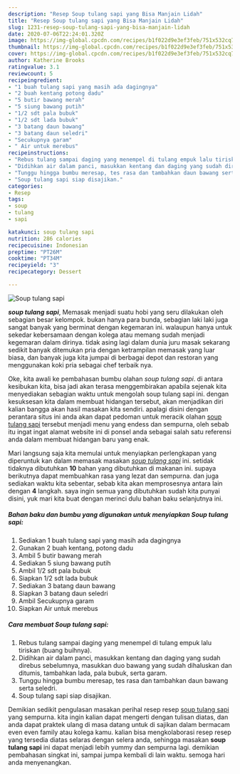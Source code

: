 ```yaml
---
description: "Resep Soup tulang sapi yang Bisa Manjain Lidah"
title: "Resep Soup tulang sapi yang Bisa Manjain Lidah"
slug: 1231-resep-soup-tulang-sapi-yang-bisa-manjain-lidah
date: 2020-07-06T22:24:01.320Z
image: https://img-global.cpcdn.com/recipes/b1f022d9e3ef3feb/751x532cq70/soup-tulang-sapi-foto-resep-utama.jpg
thumbnail: https://img-global.cpcdn.com/recipes/b1f022d9e3ef3feb/751x532cq70/soup-tulang-sapi-foto-resep-utama.jpg
cover: https://img-global.cpcdn.com/recipes/b1f022d9e3ef3feb/751x532cq70/soup-tulang-sapi-foto-resep-utama.jpg
author: Katherine Brooks
ratingvalue: 3.1
reviewcount: 5
recipeingredient:
- "1 buah tulang sapi yang masih ada dagingnya"
- "2 buah kentang potong dadu"
- "5 butir bawang merah"
- "5 siung bawang putih"
- "1/2 sdt pala bubuk"
- "1/2 sdt lada bubuk"
- "3 batang daun bawang"
- "3 batang daun seledri"
- "Secukupnya garam"
- " Air untuk merebus"
recipeinstructions:
- "Rebus tulang sampai daging yang menempel di tulang empuk lalu tiriskan (buang buihnya)."
- "Didihkan air dalam panci, masukkan kentang dan daging yang sudah direbus sebelumnya, masukkan duo bawang yang sudah dihaluskan dan ditumis, tambahkan lada, pala bubuk, serta garam."
- "Tunggu hingga bumbu meresap, tes rasa dan tambahkan daun bawang serta seledri."
- "Soup tulang sapi siap disajikan."
categories:
- Resep
tags:
- soup
- tulang
- sapi

katakunci: soup tulang sapi 
nutrition: 286 calories
recipecuisine: Indonesian
preptime: "PT26M"
cooktime: "PT34M"
recipeyield: "3"
recipecategory: Dessert

---
```



![Soup tulang sapi](https://img-global.cpcdn.com/recipes/b1f022d9e3ef3feb/751x532cq70/soup-tulang-sapi-foto-resep-utama.jpg)

<b><i>soup tulang sapi</i></b>, Memasak menjadi suatu hobi yang seru dilakukan oleh sebagian besar kelompok. bukan hanya para bunda, sebagian laki laki juga sangat banyak yang berminat dengan kegemaran ini. walaupun hanya untuk sekedar kebersamaan dengan kolega atau memang sudah menjadi kegemaran dalam dirinya. tidak asing lagi dalam dunia juru masak sekarang sedikit banyak ditemukan pria dengan ketrampilan memasak yang luar biasa, dan banyak juga kita jumpai di berbagai depot dan restoran yang menggunakan koki pria sebagai chef terbaik nya.

Oke, kita awali ke pembahasan bumbu olahan <i>soup tulang sapi</i>. di antara kesibukan kita, bisa jadi akan terasa menggembirakan apabila sejenak kita menyediakan sebagian waktu untuk mengolah soup tulang sapi ini. dengan kesuksesan kita dalam membuat hidangan tersebut, akan menjadikan diri kalian bangga akan hasil masakan kita sendiri. apalagi disini dengan perantara situs ini anda akan dapat pedoman untuk meracik olahan <u>soup tulang sapi</u> tersebut menjadi menu yang endess dan sempurna, oleh sebab itu ingat ingat alamat website ini di ponsel anda sebagai salah satu referensi anda dalam membuat hidangan baru yang enak.




Mari langsung saja kita memulai untuk menyiapkan perlengkapan yang diperuntuk kan dalam memasak masakan <u><i>soup tulang sapi</i></u> ini. setidak tidaknya dibutuhkan <b>10</b> bahan yang dibutuhkan di makanan ini. supaya berikutnya dapat membuahkan rasa yang lezat dan sempurna. dan juga sediakan waktu kita sebentar, sebab kita akan memprosesnya antara lain dengan <b>4</b> langkah. saya ingin semua yang dibutuhkan sudah kita punyai disini, yuk mari kita buat dengan merinci dulu bahan baku selanjutnya ini.

<!--inarticleads1-->

##### Bahan baku dan bumbu yang digunakan untuk menyiapkan Soup tulang sapi:

1. Sediakan 1 buah tulang sapi yang masih ada dagingnya
1. Gunakan 2 buah kentang, potong dadu
1. Ambil 5 butir bawang merah
1. Sediakan 5 siung bawang putih
1. Ambil 1/2 sdt pala bubuk
1. Siapkan 1/2 sdt lada bubuk
1. Sediakan 3 batang daun bawang
1. Siapkan 3 batang daun seledri
1. Ambil Secukupnya garam
1. Siapkan  Air untuk merebus




<!--inarticleads2-->

##### Cara membuat Soup tulang sapi:

1. Rebus tulang sampai daging yang menempel di tulang empuk lalu tiriskan (buang buihnya).
1. Didihkan air dalam panci, masukkan kentang dan daging yang sudah direbus sebelumnya, masukkan duo bawang yang sudah dihaluskan dan ditumis, tambahkan lada, pala bubuk, serta garam.
1. Tunggu hingga bumbu meresap, tes rasa dan tambahkan daun bawang serta seledri.
1. Soup tulang sapi siap disajikan.




Demikian sedikit pengulasan masakan perihal resep resep <u>soup tulang sapi</u> yang sempurna. kita ingin kalian dapat mengerti dengan tulisan diatas, dan anda dapat praktek ulang di masa datang untuk di sajikan dalam bermacam even even family atau kolega kamu. kalian bisa mengkolaborasi resep resep yang tersedia diatas selaras dengan selera anda, sehingga masakan <b>soup tulang sapi</b> ini dapat menjadi lebih yummy dan sempurna lagi. demikian pembahasan singkat ini, sampai jumpa kembali di lain waktu. semoga hari anda menyenangkan.
